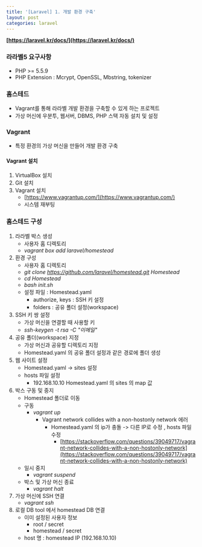 ```yaml
---
title: '[Laravel] 1. 개발 환경 구축'
layout: post
categories: laravel
---
```


**[https://laravel.kr/docs/](https://laravel.kr/docs/)**

### 라라벨5 요구사항
* PHP >= 5.5.9
* PHP Extension : Mcrypt, OpenSSL, Mbstring, tokenizer

### 홈스테드
* Vagrant를 통해 라라벨 개발 환경을 구축할 수 있게 하는 프로젝트
* 가상 머신에 우분투, 웹서버, DBMS, PHP 스택 자동 설치 및 설정

### Vagrant
* 특정 환경의 가상 머신을 만들어 개발 환경 구축

#### Vagrant 설치
1. VirtualBox 설치
2. Git 설치
3. Vagrant 설치
    * [https://www.vagrantup.com/](https://www.vagrantup.com/)
    * 시스템 재부팅
    
### 홈스테드 구성
1. 라라벨 박스 생성
    * 사용자 홈 디렉토리
    * *vagrant box add laravel/homestead*
2. 환경 구성
    * 사용자 홈 디렉토리
    * *git clone https://github.com/laravel/homestead.git Homestead*
    * *cd Homestead*
    * *bash init.sh*
    * 설정 파일 : Homestead.yaml
        * authorize, keys : SSH 키 설정
        * folders : 공유 폴더 설정(workspace)
3. SSH 키 쌍 설정
    * 가상 머신을 연결할 때 사용할 키
    * *ssh-keygen -t rsa -C "이메일"*
4. 공유 폴더(workspace) 지정
    * 가상 머신과 공유할 디렉토리 지정
    * Homestead.yaml 의 공유 폴더 설정과 같은 경로에 폴더 생성
5. 웹 사이트 설정
    * Homestead.yaml -> sites 설정
    * hosts 파일 설정
        * 192.168.10.10 Homestead.yaml 의 sites 의 map 값
6. 박스 구동 및 중지
    * Homestead 폴더로 이동
    * 구동 
        * *vagrant up*
            * Vagrant network collides with a non-hostonly network 에러
                * Homestead.yaml 의 ip가 충돌 -> 다른 IP로 수정 , hosts 파일 수정
                    * [https://stackoverflow.com/questions/39049717/vagrant-network-collides-with-a-non-hostonly-network](https://stackoverflow.com/questions/39049717/vagrant-network-collides-with-a-non-hostonly-network)
    * 일시 중지
        * *vagrant suspend*
    * 박스 및 가상 머신 종료 
        * *vagrant halt*
7. 가상 머신에 SSH 연결
    * *vagrant ssh*
8. 로컬 DB tool 에서 homestead DB 연결
    * 이미 설정된 사용자 정보
        * root / secret
        * homestead / secret
    * host 명 : homestead IP (192.168.10.10)
      
    